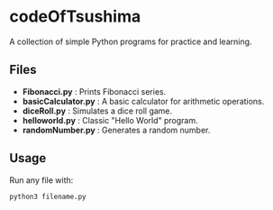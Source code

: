 # codeOfTsushima

A collection of simple Python programs for practice and learning.  

## Files  
- **Fibonacci.py** : Prints Fibonacci series.  
- **basicCalculator.py** : A basic calculator for arithmetic operations.  
- **diceRoll.py** : Simulates a dice roll game.  
- **helloworld.py** : Classic "Hello World" program.  
- **randomNumber.py** : Generates a random number.  

## Usage  
Run any file with:  
```bash
python3 filename.py
